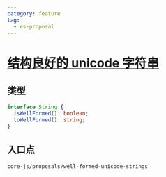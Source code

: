 ```yaml
---
category: feature
tag:
  - es-proposal
---
```


# [结构良好的 unicode 字符串](https://github.com/tc39/proposal-is-usv-string)

## 类型
```ts
interface String {
  isWellFormed(): boolean;
  toWellFormed(): string;
}
```

## 入口点

```
core-js/proposals/well-formed-unicode-strings
```
